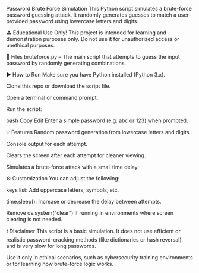 Password Brute Force Simulation
This Python script simulates a brute-force password guessing attack. It randomly generates guesses to match a user-provided password using lowercase letters and digits.

⚠️ Educational Use Only! This project is intended for learning and demonstration purposes only. Do not use it for unauthorized access or unethical purposes.

📁 Files
bruteforce.py – The main script that attempts to guess the input password by randomly generating combinations.

▶️ How to Run
Make sure you have Python installed (Python 3.x).

Clone this repo or download the script file.

Open a terminal or command prompt.

Run the script:

bash
Copy
Edit
Enter a simple password (e.g. abc or 123) when prompted.

💡 Features
Random password generation from lowercase letters and digits.

Console output for each attempt.

Clears the screen after each attempt for cleaner viewing.

Simulates a brute-force attack with a small time delay.

⚙️ Customization
You can adjust the following:

keys list: Add uppercase letters, symbols, etc.

time.sleep(): Increase or decrease the delay between attempts.

Remove os.system("clear") if running in environments where screen clearing is not needed.

❗ Disclaimer
This script is a basic simulation. It does not use efficient or realistic password-cracking methods (like dictionaries or hash reversal), and is very slow for long passwords.

Use it only in ethical scenarios, such as cybersecurity training environments or for learning how brute-force logic works.

